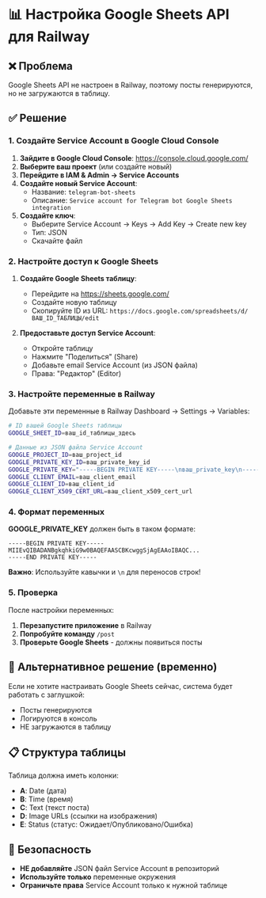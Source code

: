 # 📊 Настройка Google Sheets API для Railway

## ❌ Проблема
Google Sheets API не настроен в Railway, поэтому посты генерируются, но не загружаются в таблицу.

## ✅ Решение

### 1. Создайте Service Account в Google Cloud Console

1. **Зайдите в Google Cloud Console**: https://console.cloud.google.com/
2. **Выберите ваш проект** (или создайте новый)
3. **Перейдите в IAM & Admin → Service Accounts**
4. **Создайте новый Service Account**:
   - Название: `telegram-bot-sheets`
   - Описание: `Service account for Telegram bot Google Sheets integration`
5. **Создайте ключ**:
   - Выберите Service Account → Keys → Add Key → Create new key
   - Тип: JSON
   - Скачайте файл

### 2. Настройте доступ к Google Sheets

1. **Создайте Google Sheets таблицу**:
   - Перейдите на https://sheets.google.com/
   - Создайте новую таблицу
   - Скопируйте ID из URL: `https://docs.google.com/spreadsheets/d/ВАШ_ID_ТАБЛИЦЫ/edit`

2. **Предоставьте доступ Service Account**:
   - Откройте таблицу
   - Нажмите "Поделиться" (Share)
   - Добавьте email Service Account (из JSON файла)
   - Права: "Редактор" (Editor)

### 3. Настройте переменные в Railway

Добавьте эти переменные в Railway Dashboard → Settings → Variables:

```bash
# ID вашей Google Sheets таблицы
GOOGLE_SHEET_ID=ваш_id_таблицы_здесь

# Данные из JSON файла Service Account
GOOGLE_PROJECT_ID=ваш_project_id
GOOGLE_PRIVATE_KEY_ID=ваш_private_key_id
GOOGLE_PRIVATE_KEY="-----BEGIN PRIVATE KEY-----\nваш_private_key\n-----END PRIVATE KEY-----\n"
GOOGLE_CLIENT_EMAIL=ваш_client_email
GOOGLE_CLIENT_ID=ваш_client_id
GOOGLE_CLIENT_X509_CERT_URL=ваш_client_x509_cert_url
```

### 4. Формат переменных

**GOOGLE_PRIVATE_KEY** должен быть в таком формате:
```
-----BEGIN PRIVATE KEY-----
MIIEvQIBADANBgkqhkiG9w0BAQEFAASCBKcwggSjAgEAAoIBAQC...
-----END PRIVATE KEY-----
```

**Важно**: Используйте кавычки и `\n` для переносов строк!

### 5. Проверка

После настройки переменных:
1. **Перезапустите приложение** в Railway
2. **Попробуйте команду** `/post`
3. **Проверьте Google Sheets** - должны появиться посты

## 🔧 Альтернативное решение (временно)

Если не хотите настраивать Google Sheets сейчас, система будет работать с заглушкой:
- Посты генерируются
- Логируются в консоль
- НЕ загружаются в таблицу

## 📋 Структура таблицы

Таблица должна иметь колонки:
- **A**: Date (дата)
- **B**: Time (время)  
- **C**: Text (текст поста)
- **D**: Image URLs (ссылки на изображения)
- **E**: Status (статус: Ожидает/Опубликовано/Ошибка)

## 🚨 Безопасность

- **НЕ добавляйте** JSON файл Service Account в репозиторий
- **Используйте только** переменные окружения
- **Ограничьте права** Service Account только к нужной таблице
